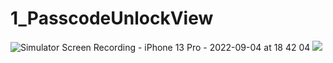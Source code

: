 # 1_PasscodeUnlockView

![Simulator Screen Recording - iPhone 13 Pro - 2022-09-04 at 18 42 04](https://user-images.githubusercontent.com/25075180/188309436-67c5cdc1-9606-4301-87fa-c975dd294667.gif)
![](https://cdn-images-1.medium.com/max/800/1*BiQ9MxDGQQixVO4Dyuy43Q.png)
